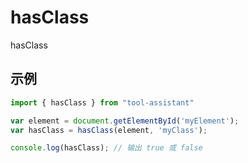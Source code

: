 # hasClass

hasClass

## 示例

```javascript
import { hasClass } from "tool-assistant"

var element = document.getElementById('myElement');
var hasClass = hasClass(element, 'myClass');

console.log(hasClass); // 输出 true 或 false


```
